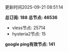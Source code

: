 更新时间2025-09-21 08:51:14

**总订阅: 188**
**总节点: 46536**
- vless节点: 25714
- hysteria2节点: 15

**google ping有效节点: 141**

